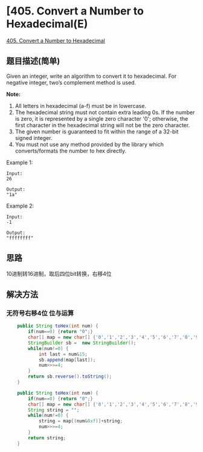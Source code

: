 # [405. Convert a Number to Hexadecimal(E)
[405. Convert a Number to Hexadecimal](https://leetcode-cn.com/problems/convert-a-number-to-hexadecimal/)

## 题目描述(简单)

Given an integer, write an algorithm to convert it to hexadecimal. For negative integer, two’s complement method is used.

**Note:**

1. All letters in hexadecimal (a-f) must be in lowercase.
2. The hexadecimal string must not contain extra leading 0s. If the number is zero, it is represented by a single zero character '0'; otherwise, the first character in the hexadecimal string will not be the zero character.
3. The given number is guaranteed to fit within the range of a 32-bit signed integer.
4. You must not use any method provided by the library which converts/formats the number to hex directly.

Example 1:
```
Input:
26

Output:
"1a"
```
Example 2:
```
Input:
-1

Output:
"ffffffff"
```


## 思路
10进制转16进制，取后四位bit转换，右移4位
## 解决方法

### 无符号右移4位 位与运算

```java
    public String toHex(int num) {
    	if(num==0) {return "0";}
    	char[] map = new char[] {'0','1','2','3','4','5','6','7','8','9','a','b','c','d','e','f'};
        StringBuilder sb =  new StringBuilder();
    	while(num!=0) {
        	int last = num&15;
        	sb.append(map[last]);
        	num>>>=4;
        }
    	return sb.reverse().toString();
    }
```


```java
    public String toHex(int num) {
    	if(num==0) {return "0";}
    	char[] map = new char[] {'0','1','2','3','4','5','6','7','8','9','a','b','c','d','e','f'};
        String string = "";
    	while(num!=0) {
    		string = map[(num&0xf)]+string;
        	num>>>=4;
        }
    	return string;
    }
```


